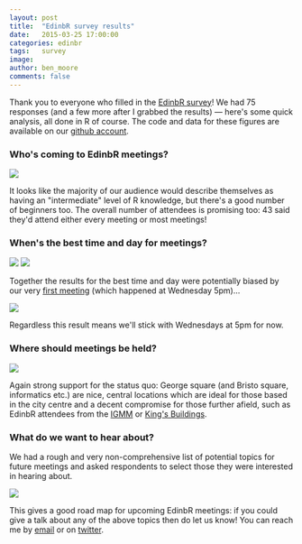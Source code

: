 ```yaml
---
layout: post
title:  "EdinbR survey results"
date:   2015-03-25 17:00:00
categories: edinbr
tags:   survey
image:
author: ben_moore
comments: false
---
```


Thank you to everyone who filled in the [EdinbR survey](http://edinbr.org/edinbr/2015/02/22/edinbr-survey.html)! We had 75 responses (and a few more after I grabbed the results) — here's some quick analysis, all done in R of course. The code and data for these figures are available on our [github account](https://github.com/EdinbR/edinbr-survey).

### Who's coming to EdinbR meetings?

<img src="{{ site.baseurl }}/assets/images/survey_1.png" />

It looks like the majority of our audience would describe themselves as having an "intermediate" level of R knowledge, but there's a good number of beginners too. The overall number of attendees is promising too: 43 said they'd attend either every meeting or most meetings!

### When's the best time and day for meetings?

<img src="{{ site.baseurl }}/assets/images/survey_2.png" />

<img src="{{ site.baseurl }}/assets/images/survey_3.png" />

Together the results for the best time and day were potentially biased by our very [first meeting](http://edinbr.org/edinbr/2015/01/30/our-first-meeting.html) (which happened at Wednesday 5pm)...

<img src="{{ site.baseurl }}/assets/images/survey_4.png" />

Regardless this result means we'll stick with Wednesdays at 5pm for now.

### Where should meetings be held?

<img src="{{ site.baseurl }}/assets/images/survey_5.png" />

Again strong support for the status quo: George square (and Bristo square, informatics etc.) are nice, central locations which are ideal for those based in the city centre and a decent compromise for those further afield, such as  EdinbR attendees from the [IGMM](http://www.igmm.ed.ac.uk/) or [King's Buildings](https://en.wikipedia.org/wiki/King%27s_Buildings).


### What do we want to hear about?

We had a rough and very non-comprehensive list of potential topics for future meetings and asked respondents to select those they were interested in hearing about.

<img src="{{ site.baseurl }}/assets/images/survey_6.png" />

This gives a good road map for upcoming EdinbR meetings: if you could give a talk about any of the above topics then do let us know! You can reach me by [email](mailto:ben@edinbr.org) or on [twitter](https://twitter.com/benjaminlmoore).
